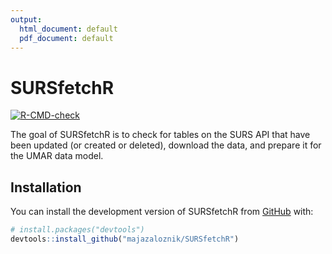 ```yaml
---
output:
  html_document: default
  pdf_document: default
---
```


# SURSfetchR

<!-- badges: start -->

[![R-CMD-check](https://github.com/majazaloznik/SURSfetchR/workflows/R-CMD-check/badge.svg)](https://github.com/majazaloznik/SURSfetchR/actions)
<!-- badges: end -->

The goal of SURSfetchR is to check for tables on the SURS API that have been updated (or created or deleted), download the data, and prepare it for the UMAR data model. 

## Installation

You can install the development version of SURSfetchR from [GitHub](https://github.com/) with:

``` r
# install.packages("devtools")
devtools::install_github("majazaloznik/SURSfetchR")
```


